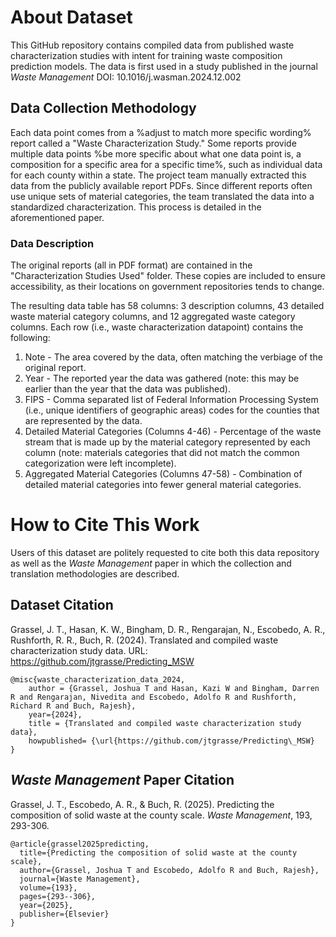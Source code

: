 # About Dataset

This GitHub repository contains compiled data from published waste characterization studies with intent for training waste composition prediction models. The data is first used in a study published in the journal *Waste Management* DOI: 10.1016/j.wasman.2024.12.002

## Data Collection Methodology

Each data point comes from a %adjust to match more specific wording% report called a "Waste Characterization Study." Some reports provide multiple data points %be more specific about what one data point is, a composition for a specific area for a specific time%, such as individual data for each county within a state. The project team manually extracted this data from the publicly available report PDFs. Since different reports often use unique sets of material categories, the team translated the data into a standardized characterization. This process is detailed in the aforementioned paper.

### Data Description

The original reports (all in PDF format) are contained in the "Characterization Studies Used" folder. These copies are included to ensure accessibility, as their locations on government repositories tends to change.

The resulting data table has 58 columns: 3 description columns, 43 detailed waste material category columns, and 12 aggregated waste category columns. Each row (i.e., waste characterization datapoint) contains the following:

1. Note - The area covered by the data, often matching the verbiage of the original report.
2. Year - The reported year the data was gathered (note: this may be earlier than the year that the data was published).
3. FIPS - Comma separated list of Federal Information Processing System (i.e., unique identifiers of geographic areas) codes for the counties that are represented by the data.
4. Detailed Material Categories (Columns 4-46) - Percentage of the waste stream that is made up by the material category represented by each column (note: materials categories that did not match the common categorization were left incomplete). 
5. Aggregated Material Categories (Columns 47-58) - Combination of detailed material categories into fewer general material categories.

# How to Cite This Work

Users of this dataset are politely requested to cite both this data repository as well as the *Waste Management* paper in which the collection and translation methodologies are described.

## Dataset Citation

Grassel, J. T., Hasan, K. W., Bingham, D. R., Rengarajan, N., Escobedo, A. R., Rushforth, R. R., Buch, R. (2024). Translated and compiled waste characterization study data. URL: https://github.com/jtgrasse/Predicting_MSW

```
@misc{waste_characterization_data_2024,
    author = {Grassel, Joshua T and Hasan, Kazi W and Bingham, Darren R and Rengarajan, Nivedita and Escobedo, Adolfo R and Rushforth, Richard R and Buch, Rajesh},
    year={2024},
    title = {Translated and compiled waste characterization study data},
    howpublished= {\url{https://github.com/jtgrasse/Predicting\_MSW}
} 
```

## *Waste Management* Paper Citation

Grassel, J. T., Escobedo, A. R., & Buch, R. (2025). Predicting the composition of solid waste at the county scale. *Waste Management*, 193, 293-306.

```
@article{grassel2025predicting,
  title={Predicting the composition of solid waste at the county scale},
  author={Grassel, Joshua T and Escobedo, Adolfo R and Buch, Rajesh},
  journal={Waste Management},
  volume={193},
  pages={293--306},
  year={2025},
  publisher={Elsevier}
}
```
